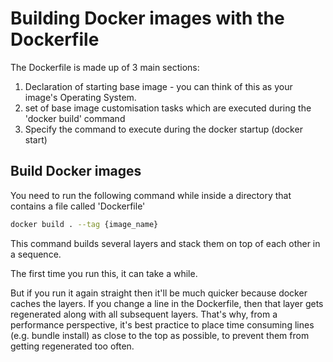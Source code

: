 # Building Docker images with the Dockerfile

The Dockerfile is made up of 3 main sections:

1. Declaration of starting base image - you can think of this as your image's Operating System. 
2. set of base image customisation tasks which are executed during the 'docker build' command
3. Specify the command to execute during the docker startup (docker start)


## Build Docker images

You need to run the following command while inside a directory that contains a file called 'Dockerfile'

```bash
docker build . --tag {image_name}
```

This command builds several layers and stack them on top of each other in a sequence. 

The first time you run this, it can take a while. 

But if you run it again straight then it'll be much quicker because docker caches the layers. If you change a line in the Dockerfile, then that layer gets regenerated along with all subsequent layers. That's why, from a performance perspective, it's best practice to place time consuming lines (e.g. bundle install) as close to the top as possible, to prevent them from getting regenerated too often. 


